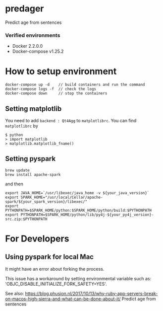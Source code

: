 # predager
Predict age from sentences

### Verified environments
* Docker 2.2.0.0
* Docker-compose v1.25.2

# How to setup environment
```
docker-compose up -d    // build containers and run the command
docker-compose logs -f  // check the logs
docker-compose down     // stop the containers
```

## Setting matplotlib
You need to add `backend : Qt4Agg` to `matplotlibrc`.
You can find `matplotlibrc` by 

```
$ python
> import matplotlib
> matplotlib.matplotlib_fname()
```

## Setting pyspark
```
brew update
brew install apache-spark
```

and then

```
export JAVA_HOME=`/usr/libexec/java_home -v ${your_java_version}`
export SPARK_HOME="/usr/local/Cellar/apache-spark/${your_spark_version}/libexec/"
export PYTHONPATH=$SPARK_HOME/python:$SPARK_HOME/python/build:$PYTHONPATH
export PYTHONPATH=$SPARK_HOME/python/lib/py4j-${your_py4j_version}-src.zip:$PYTHONPATH
```

# For Developers

## Using pyspark for local Mac

It might have an error about forking the process. 

This issue has a workaround by setting environmental variable such as:
'OBJC_DISABLE_INITIALIZE_FORK_SAFETY=YES'.

See also:
https://blog.phusion.nl/2017/10/13/why-ruby-app-servers-break-on-macos-high-sierra-and-what-can-be-done-about-it/
Predict age from sentences